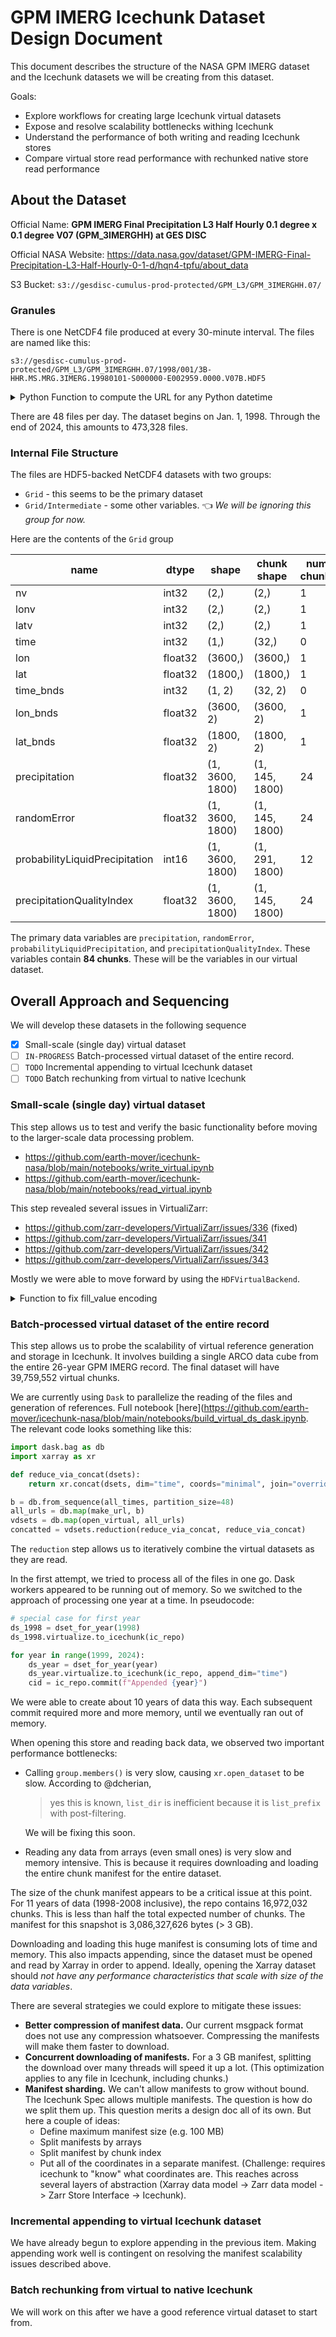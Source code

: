# GPM IMERG Icechunk Dataset Design Document

This document describes the structure of the NASA GPM IMERG dataset and the Icechunk datasets we will be creating from this dataset.

Goals:
- Explore workflows for creating large Icechunk virtual datasets
- Expose and resolve scalability bottlenecks withing Icechunk 
- Understand the performance of both writing and reading Icechunk stores
- Compare virtual store read performance with rechunked native store read performance

## About the Dataset

Official Name: **GPM IMERG Final Precipitation L3 Half Hourly 0.1 degree x 0.1 degree V07 (GPM_3IMERGHH) at GES DISC**

Official NASA Website: https://data.nasa.gov/dataset/GPM-IMERG-Final-Precipitation-L3-Half-Hourly-0-1-d/hqn4-tpfu/about_data

S3 Bucket: `s3://gesdisc-cumulus-prod-protected/GPM_L3/GPM_3IMERGHH.07/`


### Granules

There is one NetCDF4 file produced at every 30-minute interval. The files are named like this:

`s3://gesdisc-cumulus-prod-protected/GPM_L3/GPM_3IMERGHH.07/1998/001/3B-HHR.MS.MRG.3IMERG.19980101-S000000-E002959.0000.V07B.HDF5`


<details>
<summary>Python Function to compute the URL for any Python datetime</summary>

```python
from datetime import datetime, timedelta

base_url = "s3://gesdisc-cumulus-prod-protected/GPM_L3/GPM_3IMERGHH.07"

def make_url(date: datetime) -> str:
    end_date = date + timedelta(minutes=29, seconds=59)
    base_date = datetime(year=date.year, month=date.month, day=date.day, hour=0, minute=0, second=0)
    delta_minutes = (date - base_date) // timedelta(minutes=1)
    components = [
        base_url,
        "{:04d}".format(date.year),
        date.strftime('%j'),  # day of year
        (
            "3B-HHR.MS.MRG.3IMERG." +
            date.strftime("%Y%m%d") +
            "-S" + date.strftime("%H%M%S") +
            "-E" + end_date.strftime("%H%M%S") +
            ".{:04d}".format(delta_minutes) +
            ".V07B.HDF5"
        )
    ]
    return '/'.join(components)
```

</details>

There are 48 files per day.
The dataset begins on Jan. 1, 1998. Through the end of 2024, this amounts to 473,328 files.

### Internal File Structure

The files are HDF5-backed NetCDF4 datasets with two groups:
- `Grid` - this seems to be the primary dataset
- `Grid/Intermediate` - some other variables. :point_left: _We will be ignoring this group for now._

Here are the contents of the `Grid` group

| name | dtype | shape | chunk shape | num. chunks |
|--|--|--|--|--|
| nv | int32 | (2,) | (2,) | 1 |
| lonv | int32 | (2,) | (2,) | 1 |
| latv | int32 | (2,) | (2,) | 1 |
| time | int32 | (1,) | (32,) | 0 |
| lon | float32 | (3600,) | (3600,) | 1 |
| lat | float32 | (1800,) | (1800,) | 1 |
| time_bnds | int32 | (1, 2) | (32, 2) | 0 |
| lon_bnds | float32 | (3600, 2) | (3600, 2) | 1 |
| lat_bnds | float32 | (1800, 2) | (1800, 2) | 1 |
| precipitation | float32 | (1, 3600, 1800) | (1, 145, 1800) | 24 |
| randomError | float32 | (1, 3600, 1800) | (1, 145, 1800) | 24 |
| probabilityLiquidPrecipitation | int16 | (1, 3600, 1800) | (1, 291, 1800) | 12 |
| precipitationQualityIndex | float32 | (1, 3600, 1800) | (1, 145, 1800) | 24 |

The primary data variables are `precipitation`, `randomError`, `probabilityLiquidPrecipitation`, and `precipitationQualityIndex`.
These variables contain **84 chunks**.
These will be the variables in our virtual dataset.

## Overall Approach and Sequencing

We will develop these datasets in the following sequence

- [x] Small-scale (single day) virtual dataset
- [ ] `IN-PROGRESS` Batch-processed virtual dataset of the entire record.
- [ ] `TODO` Incremental appending to virtual Icechunk dataset
- [ ] `TODO` Batch rechunking from virtual to native Icechunk

### Small-scale (single day) virtual dataset

This step allows us to test and verify the basic functionality before moving to the larger-scale data processing problem.
  - https://github.com/earth-mover/icechunk-nasa/blob/main/notebooks/write_virtual.ipynb
  - https://github.com/earth-mover/icechunk-nasa/blob/main/notebooks/read_virtual.ipynb

This step revealed several issues in VirtualiZarr:

- https://github.com/zarr-developers/VirtualiZarr/issues/336 (fixed)
- https://github.com/zarr-developers/VirtualiZarr/issues/341
- https://github.com/zarr-developers/VirtualiZarr/issues/342
- https://github.com/zarr-developers/VirtualiZarr/issues/343

Mostly we were able to move forward by using the `HDFVirtualBackend`.

<details>
<summary>Function to fix fill_value encoding</summary>

```python
from xarray.backends.zarr import FillValueCoder

def fix_ds(ds):
    ds = ds.copy()
    coder = FillValueCoder()
    # promote fill value to attr for zarr V3
    for dvar in ds.data_vars:
        dtype = ds[dvar].dtype
        # this is wrong due to bug in Sean's reader
        #fill_value = dtype.type(ds_concat[dvar].data.zarray.fill_value)
        fill_value = dtype.type(ds[dvar].attrs['CodeMissingValue'])
        encoded_fill_value = coder.encode(fill_value, dtype)
        ds[dvar].attrs['_FillValue'] = encoded_fill_value
```

</details>

### Batch-processed virtual dataset of the entire record

This step allows us to probe the scalability of virtual reference generation and storage in Icechunk.
It involves building a single ARCO data cube from the entire 26-year GPM IMERG record.
The final dataset will have 39,759,552 virtual chunks.

We are currently using `Dask` to parallelize the reading of the files and generation of references. Full notebook [here](https://github.com/earth-mover/icechunk-nasa/blob/main/notebooks/build_virtual_ds_dask.ipynb.
The relevant code looks something like this:

```python
import dask.bag as db
import xarray as xr

def reduce_via_concat(dsets):
    return xr.concat(dsets, dim="time", coords="minimal", join="override")

b = db.from_sequence(all_times, partition_size=48)
all_urls = db.map(make_url, b)
vdsets = db.map(open_virtual, all_urls)
concatted = vdsets.reduction(reduce_via_concat, reduce_via_concat)
```

The `reduction` step allows us to iteratively combine the virtual datasets as they are read.

In the first attempt, we tried to process all of the files in one go.
Dask workers appeared to be running out of memory.
So we switched to the approach of processing one year at a time. In pseudocode:

```python
# special case for first year
ds_1998 = dset_for_year(1998)
ds_1998.virtualize.to_icechunk(ic_repo)

for year in range(1999, 2024):
    ds_year = dset_for_year(year)
    ds_year.virtualize.to_icechunk(ic_repo, append_dim="time")
    cid = ic_repo.commit(f"Appended {year}")
```

We were able to create about 10 years of data this way.
Each subsequent commit required more and more memory, until we eventually ran out of memory.

When opening this store and reading back data, we observed two important performance bottlenecks:
- Calling `group.members()` is very slow, causing `xr.open_dataset` to be slow. According to @dcherian, 
  > yes this is known, `list_dir` is inefficient because it is `list_prefix` with post-filtering.

  We will be fixing this soon.
- Reading any data from arrays (even small ones) is very slow and memory intensive. This is because it requires downloading and loading the entire chunk manifest for the entire dataset.


The size of the chunk manifest appears to be a critical issue at this point. 
For 11 years of data (1998-2008 inclusive), the repo contains 16,972,032 chunks.
This is less than half the total expected number of chunks.
The manifest for this snapshot is 3,086,327,626 bytes (> 3 GB).

Downloading and loading this huge manifest is consuming lots of time and memory.
This also impacts appending, since the dataset must be opened and read by Xarray in order to append.
Ideally, opening the Xarray dataset should _not have any performance characteristics that scale with size of the data variables_.

There are several strategies we could explore to mitigate these issues:
- **Better compression of manifest data.** Our current msgpack format does not use any compression whatsoever. Compressing the manifests will make them faster to download.
- **Concurrent downloading of manifests.** For a 3 GB manifest, splitting the download over many threads will speed it up a lot. (This optimization applies to any file in Icechunk, including chunks.)
- **Manifest sharding.** We can't allow manifests to grow without bound. The Icechunk Spec allows multiple manifests. The question is how do we split them up. This question merits a design doc all of its own. But here a couple of ideas:
  - Define maximum manifest size (e.g. 100 MB)
  - Split manifests by arrays
  - Split manifest by chunk index 
  - Put all of the coordinates in a separate manifest. (Challenge: requires icechunk to "know" what coordinates are. This reaches across several layers of abstraction (Xarray data model -> Zarr data model -> Zarr Store Interface -> Icechunk).

### Incremental appending to virtual Icechunk dataset

We have already begun to explore appending in the previous item.
Making appending work well is contingent on resolving the manifest scalability issues described above.

### Batch rechunking from virtual to native Icechunk

We will work on this after we have a good reference virtual dataset to start from.

